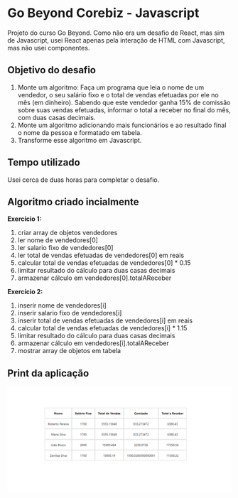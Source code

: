 # Go Beyond Corebiz - Javascript

Projeto do curso Go Beyond. Como não era um desafio de React, mas sim de Javascript, usei React apenas pela interação de HTML com Javascript, mas não usei componentes.

## Objetivo do desafio

1. Monte um algoritmo: Faça um programa que leia o nome de um vendedor, o seu salário fixo e o total de vendas efetuadas por ele no mês (em dinheiro). Sabendo que este vendedor ganha 15% de comissão sobre suas vendas efetuadas, informar o total a receber no final do mês, com duas casas decimais.
2. Monte um algoritmo adicionando mais funcionários e ao resultado final o nome da pessoa e formatado em tabela.
3. Transforme esse algoritmo em Javascript.

## Tempo utilizado

Usei cerca de duas horas para completar o desafio.

## Algoritmo criado incialmente

**Exercício 1:**

1. criar array de objetos vendedores
2. ler nome de vendedores[0]
3. ler salario fixo de vendedores[0]
4. ler total de vendas efetuadas de vendedores[0] em reais
5. calcular total de vendas efetuadas de vendedores[0] \* 0.15
6. limitar resultado do cálculo para duas casas decimais
7. armazenar cálculo em vendedores[0].totalAReceber

**Exercício 2:**

1. inserir nome de vendedores[i]
2. inserir salario fixo de vendedores[i]
3. inserir total de vendas efetuadas de vendedores[i] em reais
4. calcular total de vendas efetuadas de vendedores[i] \* 1.15
5. limitar resultado do cálculo para duas casas decimais
6. armazenar cálculo em vendedores[i].totalAReceber
7. mostrar array de objetos em tabela

## Print da aplicação

![Print da aplicação](public/demo.png)
